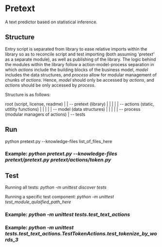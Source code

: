 # Pretext
A text predictor based on statistical inference.

## Structure
Entry script is separated from library to ease relative imports within the library so as to reconcile script and test importing (both assuming 'pretext' as a separate module), as well as publishing of the library. The logic behind the modules within the library follow a action-model-process separation in which _actions_ include the building blocks of the business model, _model_ includes the data structures, and _process_ allow for modular management of chunks of _actions_. Hence, _model_ should only be accessed by _actions_, and _actions_ should be only accessed by _process_.

Structure is as follows:

root (script, license, readme)
|
|
-- pretext (library)
|    |
|    |
|    -- actions (static, utitlity functions)
|    |
|    |
|    -- model (data structures)
|    |
|    |
|    -- process (modular managers of actions)
|
-- tests   

## Run
python pretext.py --knowledge-files list_of_files_here
### Example: _python pretext.py --knowledge-files pretext/pretext.py pretext/actions/token.py_

## Test
Running all tests: _python -m unittest discover tests_

Running a specific test component: _python -m unittest test_module_qulaified_path_here_
### Example: _python -m unittest tests.test_text_actions_
### Example: _python -m unittest tests.test_text_actions.TestTokenActions.test_tokenize_by_words_3_
